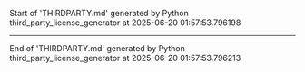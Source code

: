 <!--
© 2025 Fraunhofer-Gesellschaft e.V., München

SPDX-License-Identifier: AGPL-3.0-or-later
-->

Start of 'THIRDPARTY.md' generated by Python third_party_license_generator at 2025-06-20 01:57:53.796198

----------------------------------------

End of 'THIRDPARTY.md' generated by Python third_party_license_generator at 2025-06-20 01:57:53.796213
